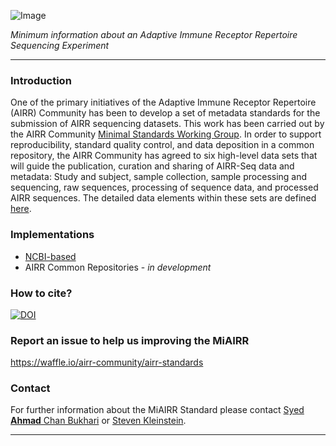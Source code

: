 ![Image](https://github.com/airr-community/airr-standards/raw/master/Images/miairr_logo.png)

_Minimum information about an Adaptive Immune Receptor Repertoire Sequencing Experiment_

***

### Introduction
One of the primary initiatives of the Adaptive Immune Receptor Repertoire (AIRR) Community has been to develop a set of metadata standards for the submission of AIRR sequencing datasets. This work has been carried out by the AIRR Community [Minimal Standards Working Group](http://airr.irmacs.sfu.ca/working_groups/minimal_standards). In order to support reproducibility, standard quality control, and data deposition in a common repository, the AIRR Community has agreed to six high-level data sets that will guide the publication, curation and sharing of AIRR-Seq data and metadata: Study and subject, sample collection, sample processing and sequencing, raw sequences, processing of sequence data, and processed AIRR sequences. The detailed data elements within these sets are defined [here](https://github.com/airr-community/airr-standards/blob/master/AIRR_Minimal_Standard_Data_Elements.csv).

### Implementations

- [NCBI-based](https://github.com/airr-community/airr-standards/tree/master/NCBI_implementation)
- AIRR Common Repositories - _in development_

### How to cite?

[![DOI](https://zenodo.org/badge/104967269.svg)](https://zenodo.org/badge/latestdoi/104967269)


### Report an issue to help us improving the MiAIRR 

https://waffle.io/airr-community/airr-standards

### Contact

For further information about the MiAIRR Standard please contact [Syed **Ahmad** Chan Bukhari](mailto:ahmad.chan@yale.edu?subject=MiAIRR%20Standard) or [Steven Kleinstein](mailto:steven.kleinstein@yale.edu?subject=MiAIRR%20Standard).

***
